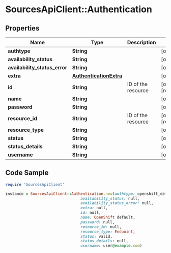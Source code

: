 # SourcesApiClient::Authentication

## Properties

Name | Type | Description | Notes
------------ | ------------- | ------------- | -------------
**authtype** | **String** |  | [optional] 
**availability_status** | **String** |  | [optional] 
**availability_status_error** | **String** |  | [optional] 
**extra** | [**AuthenticationExtra**](AuthenticationExtra.md) |  | [optional] 
**id** | **String** | ID of the resource | [optional] [readonly] 
**name** | **String** |  | [optional] 
**password** | **String** |  | [optional] 
**resource_id** | **String** | ID of the resource | [optional] [readonly] 
**resource_type** | **String** |  | [optional] 
**status** | **String** |  | [optional] 
**status_details** | **String** |  | [optional] 
**username** | **String** |  | [optional] 

## Code Sample

```ruby
require 'SourcesApiClient'

instance = SourcesApiClient::Authentication.new(authtype: openshift_default,
                                 availability_status: null,
                                 availability_status_error: null,
                                 extra: null,
                                 id: null,
                                 name: OpenShift default,
                                 password: null,
                                 resource_id: null,
                                 resource_type: Endpoint,
                                 status: valid,
                                 status_details: null,
                                 username: user@example.com)
```


